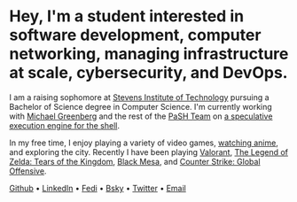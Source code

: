 # Hey, I'm a student interested in software **development**, computer **networking**, managing **infrastructure** at **scale**, **cybersecurity**, and **DevOps**.

I am a raising sophomore at [Stevens Institute of Technology](https://www.stevens.edu/school-engineering-science/departments/computer-science) pursuing a Bachelor of Science degree in Computer Science. I'm currently working with [Michael Greenberg](https://greenberg.science/) and the rest of the [PaSH Team](https://binpa.sh/) on [a speculative execution engine for the shell](https://sigops.org/s/conferences/hotos/2023/papers/liargkovas.pdf).

In my free time, I enjoy playing a variety of video games, [watching anime](https://myanimelist.net/anime/47917/Bocchi_the_Rock), and exploring the city. Recently I have been playing [Valorant](https://playvalorant.com), [The Legend of Zelda: Tears of the Kingdom](https://www.nintendo.com/store/products/the-legend-of-zelda-tears-of-the-kingdom-switch/), [Black Mesa](https://store.steampowered.com/app/362890/Black_Mesa/), and [Counter Strike: Global Offensive](https://store.steampowered.com/app/730/CounterStrike_Global_Offensive/). 

[Github](https://github.com/ericzty) •
[LinkedIn](https://linkedin.com/in/tianyu-zhu-577356250) •
[Fedi](https://uwu.social/@eric) •
[Bsky](https://bsky.app/profile/ericz.me) •
[Twitter](https://twitter.com/ericzty) •
[Email](mailto:eric@ericz.me)

